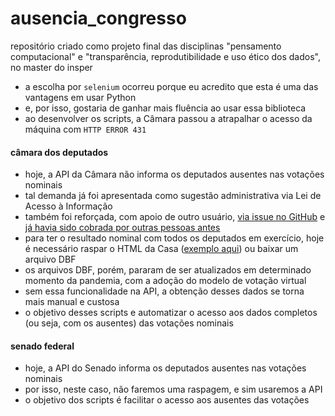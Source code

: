 # ausencia_congresso
repositório criado como projeto final das disciplinas "pensamento computacional" e "transparência, reprodutibilidade e uso ético dos dados", no master do insper

- a escolha por ``selenium`` ocorreu porque eu acredito que esta é uma das vantagens em usar Python
- e, por isso, gostaria de ganhar mais fluência ao usar essa biblioteca
- ao desenvolver os scripts, a Câmara passou a atrapalhar o acesso da máquina com ``HTTP ERROR 431``

#### câmara dos deputados
- hoje, a API da Câmara não informa os deputados ausentes nas votações nominais
- tal demanda já foi apresentada como sugestão administrativa via Lei de Acesso à Informação
- também foi reforçada, com apoio de outro usuário, [via issue no GitHub](https://github.com/CamaraDosDeputados/dados-abertos/issues/312) e [já havia sido cobrada por outras pessoas antes](https://github.com/CamaraDosDeputados/dados-abertos/issues/302)
- para ter o resultado nominal com todos os deputados em exercício, hoje é necessário raspar o HTML da Casa ([exemplo aqui](https://www.camara.leg.br/presenca-comissoes/votacao-portal?reuniao=63176&itemVotacao=10127)) ou baixar um arquivo DBF
- os arquivos DBF, porém, pararam de ser atualizados em determinado momento da pandemia, com a adoção do modelo de votação virtual
- sem essa funcionalidade na API, a obtenção desses dados se torna mais manual e custosa
- o objetivo desses scripts e automatizar o acesso aos dados completos (ou seja, com os ausentes) das votações nominais

#### senado federal
- hoje, a API do Senado informa os deputados ausentes nas votações nominais
- por isso, neste caso, não faremos uma raspagem, e sim usaremos a API
- o objetivo dos scripts é facilitar o acesso aos ausentes das votações

